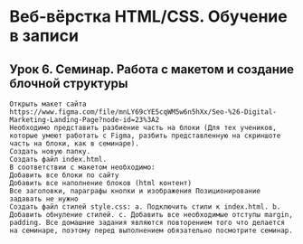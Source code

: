 # Веб-вёрстка HTML/CSS. Обучение в записи
## Урок 6. Семинар. Работа с макетом и cоздание блочной структуры

    Открыть макет сайта https://www.figma.com/file/mnLY69cYE5cqWM5w6n5hXx/Seo-%26-Digital-Marketing-Landing-Page?node-id=23%3A2
    Необходимо представить разбиение часть на блоки (Для тех учеников, которые умеют работать с Figma, разбить представленную на скриншоте часть на блоки, как в семинаре).
    Создать новую папку.
    Создать файл index.html.
    В соответствии с макетом необходимо:
    Добавить все блоки по сайту
    Добавить все наполнение блоков (html контент)
    Все заголовки, параграфы кнопки и изображения Позиционирование задавать не нужно
    Создать файл стилей style.css: a. Подключить стили к index.html. b. Добавить обнуление стилей. c. Добавить все необходимые отступы margin, padding. Все домашние задания являются повторением того что делается на семинаре, поэтому перед выполнением обязательно посмотрите семинар.


